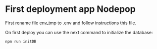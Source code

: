 # First deployment app Nodepop

First rename file env_tmp to .env and follow instructions this file.

On first deploy you can use the next command to initialize the database:

```sh
npm run initDB
```